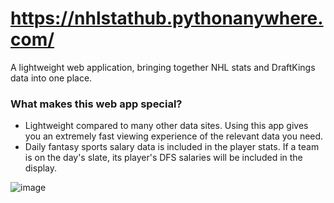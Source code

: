 # https://nhlstathub.pythonanywhere.com/
A lightweight web application, bringing together NHL stats and DraftKings data into one place.

### What makes this web app special?
- Lightweight compared to many other data sites. Using this app gives you an extremely fast viewing experience of the relevant data you need.
- Daily fantasy sports salary data is included in the player stats. If a team is on the day's slate, its player's DFS salaries will be included in the display.

![image](https://github.com/user-attachments/assets/291d881d-e817-4528-8894-aa458a145204)

